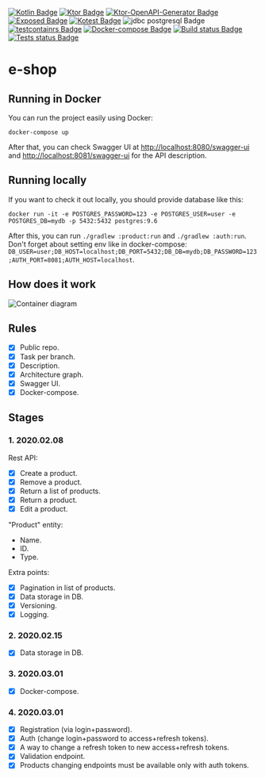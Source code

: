 [![Kotlin Badge](https://img.shields.io/badge/kotlin-1.3.71-green.svg)](https://kotlinlang.org/)
[![Ktor Badge](https://img.shields.io/badge/ktor-1.3.2-green.svg)](https://ktor.io/)
[![Ktor-OpenAPI-Generator Badge](https://img.shields.io/badge/ktor--openapi--generator-646f366-green.svg)](https://github.com/papsign/Ktor-OpenAPI-Generator)
[![Exposed Badge](https://img.shields.io/badge/Exposed-0.22.1-green.svg)](https://github.com/papsign/Ktor-OpenAPI-Generator)
[![Kotest Badge](https://img.shields.io/badge/kotest-4.0.2-green.svg)](https://github.com/kotest/kotest)
![jdbc postgresql Badge](https://img.shields.io/badge/jdbc-postgresql-darkblue.svg)
[![testcontainrs Badge](https://img.shields.io/badge/testcontainers-1.13.0-blue.svg)](https://www.testcontainers.org/)
[![Docker-compose Badge](https://img.shields.io/badge/docker-compose-blue.svg)](https://docs.docker.com/compose/)
[![Build status Badge](https://github.com/SerVB/e-shop/workflows/Build/badge.svg)](https://github.com/SerVB/e-shop/actions)
[![Tests status Badge](https://github.com/SerVB/e-shop/workflows/Tests/badge.svg)](https://github.com/SerVB/e-shop/actions)
# e-shop
## Running in Docker
You can run the project easily using Docker:
```shell script
docker-compose up
```

After that, you can check Swagger UI at <http://localhost:8080/swagger-ui> and <http://localhost:8081/swagger-ui> for the API description.

## Running locally
If you want to check it out locally, you should provide database like this:
```shell script
docker run -it -e POSTGRES_PASSWORD=123 -e POSTGRES_USER=user -e POSTGRES_DB=mydb -p 5432:5432 postgres:9.6
```

After this, you can run `./gradlew :product:run` and `./gradlew :auth:run`. Don't forget about setting env like in docker-compose: `DB_USER=user;DB_HOST=localhost;DB_PORT=5432;DB_DB=mydb;DB_PASSWORD=123;AUTH_PORT=8081;AUTH_HOST=localhost`.

## How does it work
![Container diagram](https://kroki.io/c4plantuml/svg/eNqdVE2P2jAQvftXTLmUqux2226lPS5LUPeDQkpCUU-RiQ1YJJ7InixFVf977ZAA243aanOwNOOZ9974jfIaBpewVbSGMOOaZl9GwAk2BjfqXCFj15a4oTLP2Cul06wU0jUkA9TElZbmvPBXbNT_PpnFSTwJk2AyHzfx_C6-TUbDz8Nx0H3DGCnKXHvTC0LxleE5LNGAPLNrLBgLpbGou6WVpgez6uz0wYeAy7qq47CinSWZJzdYasHNrisTf-OKmxL4ycB9B7a6IikMijKlhBfqUH1WJ6Ef3kG_KDKVclKoO67iASlTugcPhMbHocFHJaSttUDdamFZ6tQ38UzRDh4Vh-kwij2k09sqhZe0fqrDZ14iour7fwHBoisWzUvs4arxA058wa2sKNDSysjo68hHkSN2dIdhlXam5Xt9reBekbfOC_snbGWvkStlyVSYp_jAtdgPaKW1LmEd4y_GpjKr16TV2Tmajd1vdqPaM15dXF1AgcaNfR9Nxu9u4zh0eM_ATrw5QfLZGuV9C4qHScZSrdYLbF-45-jfnF2Ck3sFnqZuQCDcSG0PLH_S9CoRNaiWtHXq6gHaCJ_4PJVcuEU1mFePujXK8xJ6sk-XHz_UXMMfBVop3t4HN4Me_I3qOMfR8heR-N4jw7XUwv9XfgOqSI2T)

## Rules
- [x] Public repo.
- [x] Task per branch.
- [x] Description.
- [x] Architecture graph.
- [x] Swagger UI.
- [x] Docker-compose.

## Stages
### 1. 2020.02.08
Rest API:
- [x] Create a product.
- [x] Remove a product.
- [x] Return a list of products.
- [x] Return a product.
- [x] Edit a product.

"Product" entity:
* Name.
* ID.
* Type.

Extra points:
- [x] Pagination in list of products.
- [x] Data storage in DB.
- [x] Versioning.
- [x] Logging.

### 2. 2020.02.15
- [x] Data storage in DB.

### 3. 2020.03.01
- [x] Docker-compose.

### 4. 2020.03.01
- [x] Registration (via login+password).
- [x] Auth (change login+password to access+refresh tokens).
- [x] A way to change a refresh token to new access+refresh tokens.
- [x] Validation endpoint.
- [x] Products changing endpoints must be available only with auth tokens.
